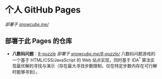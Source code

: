 # 个人 GitHub Pages

*部署于 [snowcube.me/](https://snowcube.me/)*

## 部署于此 Pages 的仓库

- **八数码问题**：[8-puzzle](https://github.com/snow-cube/8-puzzle)
  *部署于 [snowcube.me/8-puzzle/](https://snowcube.me/8-puzzle/)*
  八数码问题游戏的一个基于 HTML/CSS/JavaScript 的 Web 站点实现，同时基于 IDA<sup>*</sup> 算法实现最优解的寻找与演示（存在最大寻找步数限制，仅在特定步数内存在可行解时能够寻到）。
